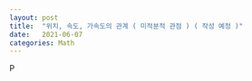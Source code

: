 ```yaml
---
layout: post
title:  "위치, 속도, 가속도의 관계 ( 미적분적 관점 ) ( 작성 예정 )"
date:   2021-06-07
categories: Math
---
```

P
